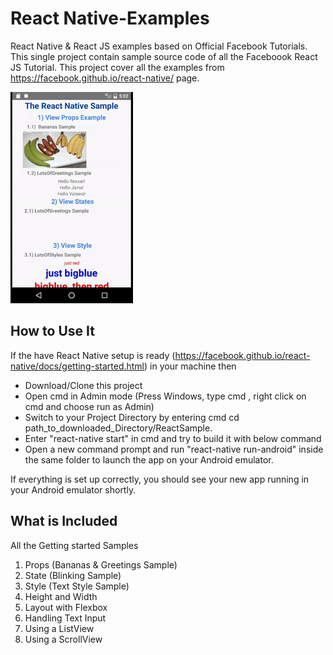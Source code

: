 # React Native-Examples
React Native & React JS examples based on Official Facebook Tutorials. This single project contain sample source code of all the Faceboook React JS Tutorial.
This project cover all the examples from https://facebook.github.io/react-native/ page. 

![alt tag](https://github.com/hiteshsahu/React-Native-Examples/blob/master/Art/art.gif)

## How to Use It

If the have React Native setup is ready (https://facebook.github.io/react-native/docs/getting-started.html) in your machine then

- Download/Clone this project 
- Open cmd in Admin mode (Press Windows, type cmd , right click on cmd and choose run as Admin)
- Switch to your Project Directory by entering cmd cd path_to_downloaded_Directory/ReactSample.
- Enter "react-native start" in cmd and try to build it with below command
- Open a new command prompt and run "react-native run-android" inside the same folder to launch the app on your Android emulator.

If everything is set up correctly, you should see your new app running in your Android emulator shortly.

## What is Included

 All the Getting started Samples 

1) Props (Bananas & Greetings Sample)
2) State (Blinking Sample)
3) Style (Text Style Sample)
4) Height and Width 
5) Layout with Flexbox
6) Handling Text Input
7) Using a ListView 
8) Using a ScrollView



